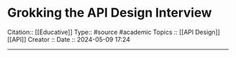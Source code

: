 # Grokking the API Design Interview






Citation:: [[Educative]]
Type:: #source #academic 
Topics :: [[API Design]] [[API]]
Creator ::
Date :: 2024-05-09 17:24


---
